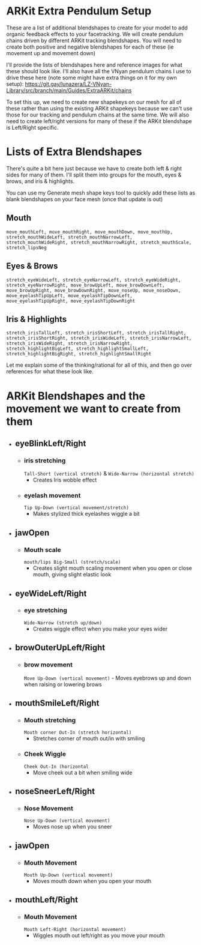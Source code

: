 # ARKit Extra Pendulum Setup
These are a list of additional blendshapes to create for your model to add organic feedback effects to your facetracking. We will create pendulum chains driven by different ARKit tracking blendshapes. You will need to create both positive and negative blendshapes for each of these (ie movement up and movement down)

I'll provide the lists of blendshapes here and reference images for what these should look like. I'll also have all the VNyan pendulum chains I use to drive these here (note some might have extra things on it for my own setup): https://git.gay/lunazera/LZ-VNyan-Library/src/branch/main/Guides/ExtraARKit/chains

To set this up, we need to create new shapekeys on our mesh for all of these rather than using the existing ARKit shapekeys because we can't use those for our tracking and pendulum chains at the same time. We will also need to create left/right versions for many of these if the ARKit blendshape is Left/Right specific.

# Lists of Extra Blendshapes
There's quite a bit here just because we have to create both left & right sides for many of them. I'll split them into groups for the mouth, eyes & brows, and iris & highlights.

You can use my Generate mesh shape keys tool to quickly add these lists as blank blendshapes on your face mesh (once that update is out)

## Mouth
```
move_mouthLeft, move_mouthRight, move_mouthDown, move_mouthUp, stretch_mouthWideLeft, stretch_mouthNarrowLeft, stretch_mouthWideRight, stretch_mouthNarrowRight, stretch_mouthScale, stretch_lipsNeg
```
## Eyes & Brows
```
stretch_eyeWideLeft, stretch_eyeNarrowLeft, stretch_eyeWideRight, stretch_eyeNarrowRight, move_browUpLeft, move_browDownLeft, move_browUpRight, move_browDownRight, move_noseUp, move_noseDown, move_eyelashTipUpLeft, move_eyelashTipDownLeft, move_eyelashTipUpRight, move_eyelashTipDownRight
```
## Iris & Highlights
```
stretch_irisTallLeft, stretch_irisShortLeft, stretch_irisTallRight, stretch_irisShortRight, stretch_irisWideLeft, stretch_irisNarrowLeft, stretch_irisWideRight, stretch_irisNarrowRight, stretch_highlightBigLeft, stretch_highlightSmallLeft, stretch_highlightBigRight, stretch_highlightSmallRight
```

Let me explain some of the thinking/rational for all of this, and then go over references for what these look like.

# ARKit Blendshapes and the movement we want to create from them
- ## eyeBlinkLeft/Right
	- ### iris stretching 
	  `Tall-Short (vertical stretch)` & `Wide-Narrow (horizontal stretch)`
		- Creates Iris wobble effect
	- ### eyelash movement
	  `Tip Up-Down (vertical movement/stretch)`
		- Makes stylized thick eyelashes wiggle a bit
- ## jawOpen
	- ### Mouth scale
	  `mouth/lips Big-Small (stretch/scale)`
		- Creates slight mouth scaling movement when you open or close mouth, giving slight elastic look
- ## eyeWideLeft/Right
	- ### eye stretching
	  `Wide-Narrow (stretch up/down)`
		- Creates wiggle effect when you make your eyes wider
- ## browOuterUpLeft/Right
	- ### brow movement
	  `Move Up-Down (vertical movement)`
		  - Moves eyebrows up and down when raising or lowering brows
- ## mouthSmileLeft/Right
	- ### Mouth stretching
	  `Mouth corner Out-In (stretch horizontal)`
		- Stretches corner of mouth out/in with smiling
	- ### Cheek Wiggle
	  `Cheek Out-In (horizontal`
		- Move cheek out a bit when smiling wide
- ## noseSneerLeft/Right
	- ### Nose Movement
	  `Nose Up-Down (vertical movement)`
		- Moves nose up when you sneer
- ## jawOpen
	- ### Mouth Movement
	  `Mouth Up-Down (vertical movement)`
		- Moves mouth down when you open your mouth
- ## mouthLeft/Right
	- ### Mouth Movement
	  `Mouth Left-Right (horizontal movement)`
		- Wiggles mouth out left/right as you move your mouth
